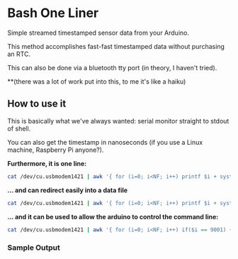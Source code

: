 Bash One Liner
==============

Simple streamed timestamped sensor data from your Arduino.


This method accomplishes fast-fast timestamped data without purchasing an RTC.

This can also be done via a bluetooth tty port (in theory, I haven't tried).

**(there was a lot of work put into this, to me it's like a haiku)


## How to use it

This is basically what we've always wanted: serial monitor straight to stdout of shell.

You can also get the timestamp in nanoseconds (if you use a Linux machine, Raspberry Pi anyone?).

**Furthermore, it is one line:**

```bash
cat /dev/cu.usbmodem1421 | awk '{ for (i=0; i<NF; i++) printf $i + system("date +,%s")}'
```



**... and can redirect easily into a data file**
```bash
cat /dev/cu.usbmodem1421 | awk '{ for (i=0; i<NF; i++) printf $i + system("date +,%s")}' >> sensor_readings.dat
```



**... and it can be used to allow the arduino to control the command line:**
```bash
cat /dev/cu.usbmodem1421 | awk '{ for (i=0; i<NF; i++) if($i == 9001) {system("say OVER 9001\!")} printf $i + system("date +,%s")}' >> sensor_readings.dat
```



### Sample Output

